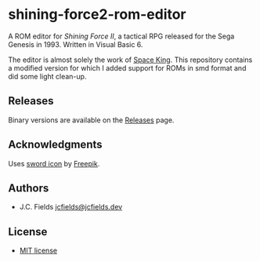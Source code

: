 # shining-force2-rom-editor

A ROM editor for *Shining Force II*, a tactical RPG released for the Sega Genesis in 1993. Written in Visual Basic 6.

The editor is almost solely the work of [Space King](https://forums.shiningforcecentral.com/viewtopic.php?f=5&t=8022). This repository contains a modified version for which I added support for ROMs in smd format and did some light clean-up.

## Releases

Binary versions are available on the [Releases](https://github.com/jcfieldsdev/shining-force2-rom-editor/releases) page.

## Acknowledgments

Uses [sword icon](https://www.flaticon.com/free-icon/sword_771204) by [Freepik](https://www.freepik.com/).

## Authors

- J.C. Fields <jcfields@jcfields.dev>

## License

- [MIT license](https://opensource.org/licenses/mit-license.php)

